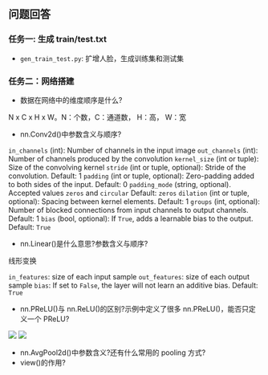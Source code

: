 
## 问题回答

### 任务一: 生成 train/test.txt

* `gen_train_test.py`: 扩增人脸，生成训练集和测试集

### 任务二：网络搭建

* 数据在网络中的维度顺序是什么?

N x C x H x W。N：个数，C：通道数， H：高， W：宽

* nn.Conv2d()中参数含义与顺序?

`in_channels` (int): Number of channels in the input image 
`out_channels` (int): Number of channels produced by the convolution 
`kernel_size` (int or tuple): Size of the convolving kernel 
`stride` (int or tuple, optional): Stride of the convolution. Default: 1 
`padding` (int or tuple, optional): Zero-padding added to both sides of the input. Default: 0 
`padding_mode` (string, optional). Accepted values `zeros` and `circular` Default: `zeros`
`dilation` (int or tuple, optional): Spacing between kernel elements. Default: 1
`groups` (int, optional): Number of blocked connections from input channels to output channels. Default: 1
`bias` (bool, optional): If ``True``, adds a learnable bias to the output. Default: ``True``

* nn.Linear()是什么意思?参数含义与顺序?

线形变换

`in_features`: size of each input sample
`out_features`: size of each output sample
`bias`: If set to ``False``, the layer will not learn an additive bias. Default: ``True``

* nn.PReLU()与 nn.ReLU()的区别?示例中定义了很多 nn.PReLU()，能否只定义一个
PReLU?

<img src="https://render.githubusercontent.com/render/math?math=\text{ReLU}(x)= \max(0, x)">
<img src="https://render.githubusercontent.com/render/math?math=\text{PReLU}(x) = \max(0,x) + a * \min(0,x)">



* nn.AvgPool2d()中参数含义?还有什么常用的 pooling 方式?
* view()的作用?